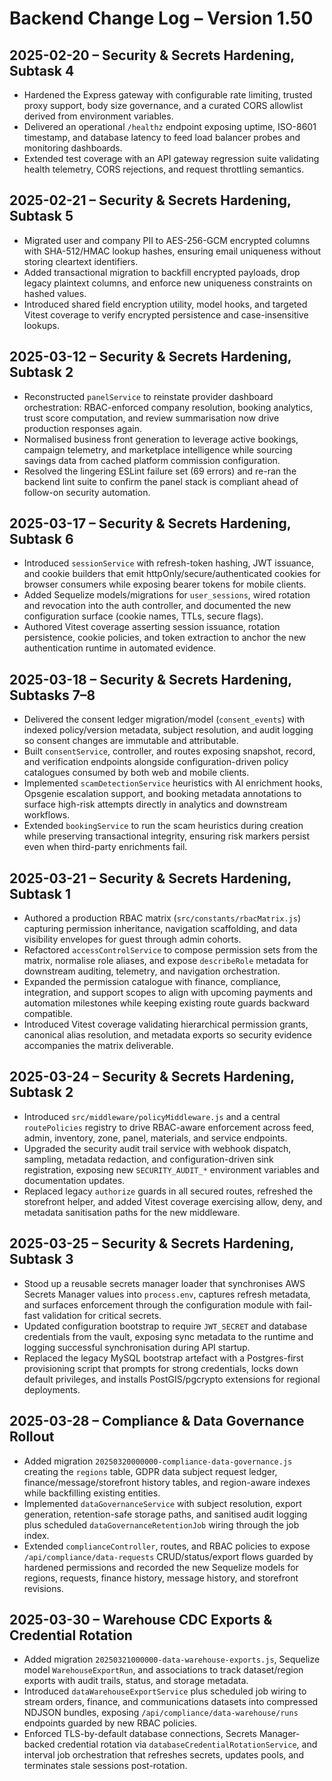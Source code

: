 # Backend Change Log – Version 1.50

## 2025-02-20 – Security & Secrets Hardening, Subtask 4
- Hardened the Express gateway with configurable rate limiting, trusted proxy support, body size governance, and a curated CORS allowlist derived from environment variables.
- Delivered an operational `/healthz` endpoint exposing uptime, ISO-8601 timestamp, and database latency to feed load balancer probes and monitoring dashboards.
- Extended test coverage with an API gateway regression suite validating health telemetry, CORS rejections, and request throttling semantics.

## 2025-02-21 – Security & Secrets Hardening, Subtask 5
- Migrated user and company PII to AES-256-GCM encrypted columns with SHA-512/HMAC lookup hashes, ensuring email uniqueness without storing cleartext identifiers.
- Added transactional migration to backfill encrypted payloads, drop legacy plaintext columns, and enforce new uniqueness constraints on hashed values.
- Introduced shared field encryption utility, model hooks, and targeted Vitest coverage to verify encrypted persistence and case-insensitive lookups.

## 2025-03-12 – Security & Secrets Hardening, Subtask 2
- Reconstructed `panelService` to reinstate provider dashboard orchestration: RBAC-enforced company resolution, booking analytics, trust score computation, and review summarisation now drive production responses again.
- Normalised business front generation to leverage active bookings, campaign telemetry, and marketplace intelligence while sourcing savings data from cached platform commission configuration.
- Resolved the lingering ESLint failure set (69 errors) and re-ran the backend lint suite to confirm the panel stack is compliant ahead of follow-on security automation.

## 2025-03-17 – Security & Secrets Hardening, Subtask 6
- Introduced `sessionService` with refresh-token hashing, JWT issuance, and cookie builders that emit httpOnly/secure/authenticated cookies for browser consumers while exposing bearer tokens for mobile clients.
- Added Sequelize models/migrations for `user_sessions`, wired rotation and revocation into the auth controller, and documented the new configuration surface (cookie names, TTLs, secure flags).
- Authored Vitest coverage asserting session issuance, rotation persistence, cookie policies, and token extraction to anchor the new authentication runtime in automated evidence.

## 2025-03-18 – Security & Secrets Hardening, Subtasks 7–8
- Delivered the consent ledger migration/model (`consent_events`) with indexed policy/version metadata, subject resolution, and audit logging so consent changes are immutable and attributable.
- Built `consentService`, controller, and routes exposing snapshot, record, and verification endpoints alongside configuration-driven policy catalogues consumed by both web and mobile clients.
- Implemented `scamDetectionService` heuristics with AI enrichment hooks, Opsgenie escalation support, and booking metadata annotations to surface high-risk attempts directly in analytics and downstream workflows.
- Extended `bookingService` to run the scam heuristics during creation while preserving transactional integrity, ensuring risk markers persist even when third-party enrichments fail.

## 2025-03-21 – Security & Secrets Hardening, Subtask 1
- Authored a production RBAC matrix (`src/constants/rbacMatrix.js`) capturing permission inheritance, navigation scaffolding, and data visibility envelopes for guest through admin cohorts.
- Refactored `accessControlService` to compose permission sets from the matrix, normalise role aliases, and expose `describeRole` metadata for downstream auditing, telemetry, and navigation orchestration.
- Expanded the permission catalogue with finance, compliance, integration, and support scopes to align with upcoming payments and automation milestones while keeping existing route guards backward compatible.
- Introduced Vitest coverage validating hierarchical permission grants, canonical alias resolution, and metadata exports so security evidence accompanies the matrix deliverable.

## 2025-03-24 – Security & Secrets Hardening, Subtask 2
- Introduced `src/middleware/policyMiddleware.js` and a central `routePolicies` registry to drive RBAC-aware enforcement across feed, admin, inventory, zone, panel, materials, and service endpoints.
- Upgraded the security audit trail service with webhook dispatch, sampling, metadata redaction, and configuration-driven sink registration, exposing new `SECURITY_AUDIT_*` environment variables and documentation updates.
- Replaced legacy `authorize` guards in all secured routes, refreshed the storefront helper, and added Vitest coverage exercising allow, deny, and metadata sanitisation paths for the new middleware.

## 2025-03-25 – Security & Secrets Hardening, Subtask 3
- Stood up a reusable secrets manager loader that synchronises AWS Secrets Manager values into `process.env`, captures refresh metadata, and surfaces enforcement through the configuration module with fail-fast validation for critical secrets.
- Updated configuration bootstrap to require `JWT_SECRET` and database credentials from the vault, exposing sync metadata to the runtime and logging successful synchronisation during API startup.
- Replaced the legacy MySQL bootstrap artefact with a Postgres-first provisioning script that prompts for strong credentials, locks down default privileges, and installs PostGIS/pgcrypto extensions for regional deployments.

## 2025-03-28 – Compliance & Data Governance Rollout
- Added migration `20250320000000-compliance-data-governance.js` creating the `regions` table, GDPR data subject request ledger, finance/message/storefront history tables, and region-aware indexes while backfilling existing entities.
- Implemented `dataGovernanceService` with subject resolution, export generation, retention-safe storage paths, and sanitised audit logging plus scheduled `dataGovernanceRetentionJob` wiring through the job index.
- Extended `complianceController`, routes, and RBAC policies to expose `/api/compliance/data-requests` CRUD/status/export flows guarded by hardened permissions and recorded the new Sequelize models for regions, requests, finance history, message history, and storefront revisions.

## 2025-03-30 – Warehouse CDC Exports & Credential Rotation
- Added migration `20250321000000-data-warehouse-exports.js`, Sequelize model `WarehouseExportRun`, and associations to track dataset/region exports with audit trails, status, and storage metadata.
- Introduced `dataWarehouseExportService` plus scheduled job wiring to stream orders, finance, and communications datasets into compressed NDJSON bundles, exposing `/api/compliance/data-warehouse/runs` endpoints guarded by new RBAC policies.
- Enforced TLS-by-default database connections, Secrets Manager-backed credential rotation via `databaseCredentialRotationService`, and interval job orchestration that refreshes secrets, updates pools, and terminates stale sessions post-rotation.
